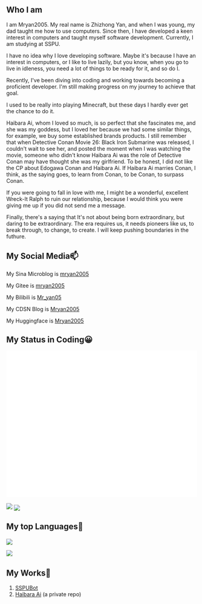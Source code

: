 ## Who I am

I am Mryan2005. My real name is Zhizhong Yan, and when I was young, my dad taught me how to use computers. Since then, I have developed a keen interest in computers and taught myself software development. Currently, I am studying at SSPU.

I have no idea why I love developing software. Maybe it's because I have an interest in computers, or I like to live lazily, but you know, when you go to live in idleness, you need a lot of things to be ready for it, and so do I.

Recently, I've been diving into coding and working towards becoming a proficient developer. I'm still making progress on my journey to achieve that goal.

I used to be really into playing Minecraft, but these days I hardly ever get the chance to do it.

Haibara Ai, whom I loved so much, is so perfect that she fascinates me, and she was my goddess, but I loved her because we had some similar things, for example, we buy some established brands products. I still remember that when Detective Conan Movie 26: Black Iron Submarine was released, I couldn't wait to see her, and posted the moment when I was watching the movie, someone who didn't know Haibara Ai was the role of Detective Conan may have thought she was my girlfriend. To be honest, I did not like the CP about Edogawa Conan and Haibara Ai. If Haibara Ai marries Conan, I think, as the saying goes, to learn from Conan, to be Conan, to surpass Conan.

If you were going to fall in love with me, I might be a wonderful, excellent Wreck-It Ralph to ruin our relationship, because I would think you were giving me up if you did not send me a message.

Finally, there's a saying that It's not about being born extraordinary, but daring to be extraordinary. The era requires us, it needs pioneers like us, to break through, to change, to create. I will keep pushing boundaries in the futhure.

## My Social Media📫
My Sina Microblog is [mryan2005](https://weibo.com/mryan2005)

My Gitee is [mryan2005](https://gitee.com/Mryan2005)

My Bilibili is [Mr_yan05](https://space.bilibili.com/372328307)

My CDSN Blog is [Mryan2005](https://blog.csdn.net/qq_21739599?spm=1000.2115.3001.5343)

My Huggingface is [Mryan2005](https://huggingface.co/Mryan2005)

## My Status in Coding😀
<img src="/github-metrics.svg"></img>

<img width="800" src="https://github-readme-activity-graph.vercel.app/graph?username=Mryan2005&theme=github-compact&hide_border=true&area=true" />

<img align="center" src="https://github-readme-stats.vercel.app/api/wakatime?username=Mryan2005&theme=transparent&hide_border=true&layout=compact&langs_count=22" />

## My top Languages📄

<img align="center" src="https://skillicons.dev/icons?i={C, Python, C++}&theme=light" />

<img src="https://github-readme-stats.vercel.app/api/top-langs/?username=Mryan2005&hide_title=true&hide_border=true&layout=compact&langs_count=6&text_color=000&icon_color=fff&bg_color=0,52fa5a,4dfcff,c64dff&theme=graywhite"></img>

## My Works💾
1. [SSPUBot](https://github.com/Mryan2005/SSPU-Bot)
2. [Haibara Ai](https://github.com/Mryan2005/Haibara-Ai) (a private repo)
<!--
**Mryan2005/Mryan2005** is a ✨ _special_ ✨ repository because its `README.md` (this file) appears on your GitHub profile.

Here are some ideas to get started:

- 🔭 I’m currently working on ...
- 🌱 I’m currently learning ...
- 👯 I’m looking to collaborate on ...
- 🤔 I’m looking for help with ...
- 💬 Ask me about ...
- 📫 How to reach me: ...
- 😄 Pronouns: ...
- ⚡ Fun fact: ...
-->
